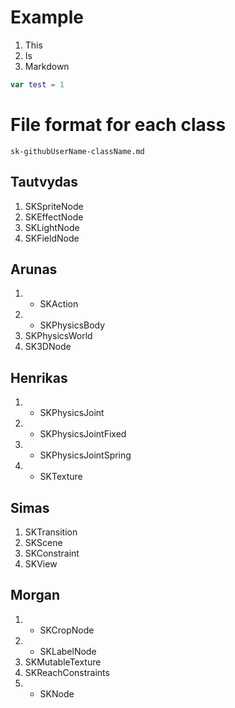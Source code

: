 # Example

1. This
1. Is
1. Markdown

```Swift
var test = 1
```

# File format for each class

```
sk-githubUserName-className.md
```

## Tautvydas
1. SKSpriteNode
1. SKEffectNode
1. SKLightNode
1. SKFieldNode

## Arunas
1. + SKAction
1. + SKPhysicsBody
1. SKPhysicsWorld
1. SK3DNode

## Henrikas
1. + SKPhysicsJoint
1. + SKPhysicsJointFixed
1. + SKPhysicsJointSpring
1. + SKTexture

## Simas
1. SKTransition
1. SKScene
1. SKConstraint
1. SKView

## Morgan
1. + SKCropNode
1. + SKLabelNode
1. SKMutableTexture
1. SKReachConstraints
1. + SKNode
